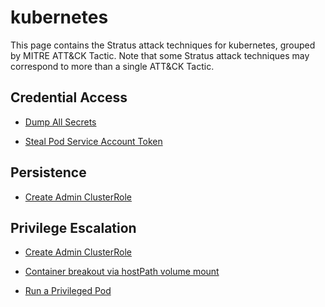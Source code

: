 # kubernetes

This page contains the Stratus attack techniques for kubernetes, grouped by MITRE ATT&CK Tactic.
Note that some Stratus attack techniques may correspond to more than a single ATT&CK Tactic.


## Credential Access

- [Dump All Secrets](./k8s.credential-access.dump-secrets.md)

- [Steal Pod Service Account Token](./k8s.credential-access.steal-serviceaccount-token.md)


## Persistence

- [Create Admin ClusterRole](./k8s.persistence.create-admin-clusterrole.md)


## Privilege Escalation

- [Create Admin ClusterRole](./k8s.persistence.create-admin-clusterrole.md)

- [Container breakout via hostPath volume mount](./k8s.privilege-escalation.hostpath-volume.md)

- [Run a Privileged Pod](./k8s.privilege-escalation.privileged-pod.md)

